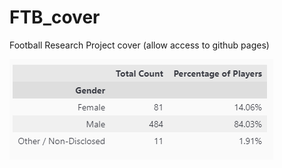 # FTB_cover
Football Research Project cover (allow access to github pages)

![FTB_cover](https://github.com/samuelroiz/DA_Heroes_Of_Pymoli/blob/main/Images/gender_demographics_updated.png)
